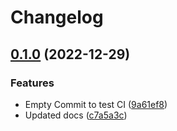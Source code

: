 # Changelog

## [0.1.0](https://www.github.com/adamcrews/asdf-tf-summarize/compare/v0.0.1...v0.1.0) (2022-12-29)


### Features

* Empty Commit to test CI ([9a61ef8](https://www.github.com/adamcrews/asdf-tf-summarize/commit/9a61ef8d793fce74d69e1e7ff96dcab0bc6c1e32))
* Updated docs ([c7a5a3c](https://www.github.com/adamcrews/asdf-tf-summarize/commit/c7a5a3c090beb04af18917cb2707f0ea14b6e494))
